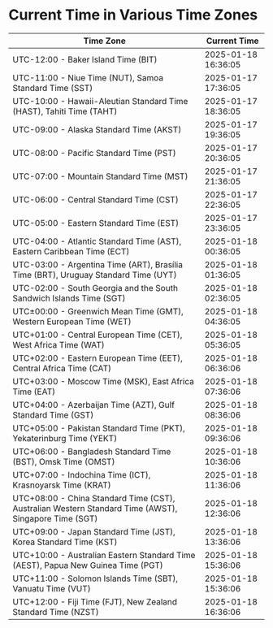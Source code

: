 # Current Time in Various Time Zones

| Time Zone | Current Time |
|-----------|--------------|
| UTC-12:00 - Baker Island Time (BIT) | 2025-01-18 16:36:05 |
| UTC-11:00 - Niue Time (NUT), Samoa Standard Time (SST) | 2025-01-17 17:36:05 |
| UTC-10:00 - Hawaii-Aleutian Standard Time (HAST), Tahiti Time (TAHT) | 2025-01-17 18:36:05 |
| UTC-09:00 - Alaska Standard Time (AKST) | 2025-01-17 19:36:05 |
| UTC-08:00 - Pacific Standard Time (PST) | 2025-01-17 20:36:05 |
| UTC-07:00 - Mountain Standard Time (MST) | 2025-01-17 21:36:05 |
| UTC-06:00 - Central Standard Time (CST) | 2025-01-17 22:36:05 |
| UTC-05:00 - Eastern Standard Time (EST) | 2025-01-17 23:36:05 |
| UTC-04:00 - Atlantic Standard Time (AST), Eastern Caribbean Time (ECT) | 2025-01-18 00:36:05 |
| UTC-03:00 - Argentina Time (ART), Brasília Time (BRT), Uruguay Standard Time (UYT) | 2025-01-18 01:36:05 |
| UTC-02:00 - South Georgia and the South Sandwich Islands Time (SGT) | 2025-01-18 02:36:05 |
| UTC±00:00 - Greenwich Mean Time (GMT), Western European Time (WET) | 2025-01-18 04:36:05 |
| UTC+01:00 - Central European Time (CET), West Africa Time (WAT) | 2025-01-18 05:36:05 |
| UTC+02:00 - Eastern European Time (EET), Central Africa Time (CAT) | 2025-01-18 06:36:06 |
| UTC+03:00 - Moscow Time (MSK), East Africa Time (EAT) | 2025-01-18 07:36:06 |
| UTC+04:00 - Azerbaijan Time (AZT), Gulf Standard Time (GST) | 2025-01-18 08:36:06 |
| UTC+05:00 - Pakistan Standard Time (PKT), Yekaterinburg Time (YEKT) | 2025-01-18 09:36:06 |
| UTC+06:00 - Bangladesh Standard Time (BST), Omsk Time (OMST) | 2025-01-18 10:36:06 |
| UTC+07:00 - Indochina Time (ICT), Krasnoyarsk Time (KRAT) | 2025-01-18 11:36:06 |
| UTC+08:00 - China Standard Time (CST), Australian Western Standard Time (AWST), Singapore Time (SGT) | 2025-01-18 12:36:06 |
| UTC+09:00 - Japan Standard Time (JST), Korea Standard Time (KST) | 2025-01-18 13:36:06 |
| UTC+10:00 - Australian Eastern Standard Time (AEST), Papua New Guinea Time (PGT) | 2025-01-18 15:36:06 |
| UTC+11:00 - Solomon Islands Time (SBT), Vanuatu Time (VUT) | 2025-01-18 15:36:06 |
| UTC+12:00 - Fiji Time (FJT), New Zealand Standard Time (NZST) | 2025-01-18 16:36:06 |
